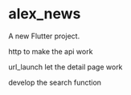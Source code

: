 # alex_news

A new Flutter project.

http to make the api work

url_launch let the detail page work

develop the search function 
